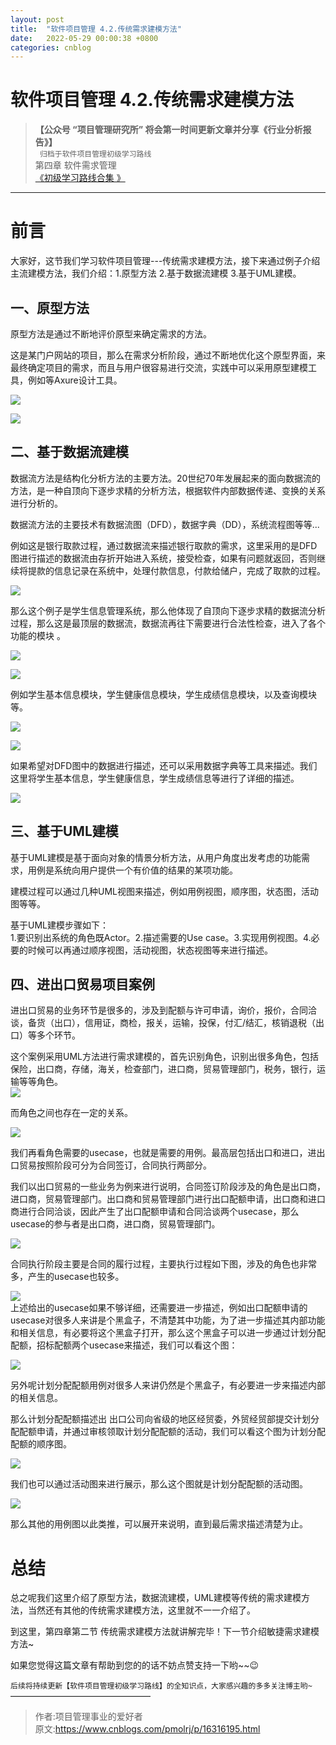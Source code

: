 ```yaml
---
layout: post
title:  "软件项目管理 4.2.传统需求建模方法"
date:   2022-05-29 00:00:38 +0800
categories: cnblog
---
```

# 软件项目管理 4.2.传统需求建模方法

> **【公众号 “项目管理研究所” 将会第一时间更新文章并分享《行业分析报告》】**  
>  ` 归档于软件项目管理初级学习路线`  
>  第四章 软件需求管理  
>  [《初级学习路线合集 》](https://mp.weixin.qq.com/mp/appmsgalbum?__biz=MzkwMjM3NjI5MQ==&amp;action=getalbum&amp;album_id=2398183244304416771#wechat_redirect)

* * *
 
# 前言
 
大家好，这节我们学习软件项目管理---传统需求建模方法，接下来通过例子介绍主流建模方法，我们介绍：1.原型方法 2.基于数据流建模 3.基于UML建模。
 
## 一、原型方法
 
原型方法是通过不断地评价原型来确定需求的方法。
 
这是某门户网站的项目，那么在需求分析阶段，通过不断地优化这个原型界面，来最终确定项目的需求，而且与用户很容易进行交流，实践中可以采用原型建模工具，例如等Axure设计工具。
 
![](https://img2022.cnblogs.com/blog/1683514/202205/1683514-20220527085821100-1168476686.png)
 
![](https://img2022.cnblogs.com/blog/1683514/202205/1683514-20220527085826493-1035130911.png)
 
## 二、基于数据流建模
 
数据流方法是结构化分析方法的主要方法。20世纪70年发展起来的面向数据流的方法，是一种自顶向下逐步求精的分析方法，根据软件内部数据传递、变换的关系进行分析的。
 
数据流方法的主要技术有数据流图（DFD），数据字典（DD），系统流程图等等...
 
例如这是银行取款过程，通过数据流来描述银行取款的需求，这里采用的是DFD图进行描述的数据流由存折开始进入系统，接受检查，如果有问题就返回，否则继续将提款的信息记录在系统中，处理付款信息，付款给储户，完成了取款的过程。
 
![](https://img2022.cnblogs.com/blog/1683514/202205/1683514-20220527085833456-1015757788.png)
 
那么这个例子是学生信息管理系统，那么他体现了自顶向下逐步求精的数据流分析过程，那么这是最顶层的数据流，数据流再往下需要进行合法性检查，进入了各个功能的模块 。
 
![](https://img2022.cnblogs.com/blog/1683514/202205/1683514-20220527085840064-748206034.png)
 
![](https://img2022.cnblogs.com/blog/1683514/202205/1683514-20220527085846978-1605994291.png)
 
例如学生基本信息模块，学生健康信息模块，学生成绩信息模块，以及查询模块等。
 
![](https://img2022.cnblogs.com/blog/1683514/202205/1683514-20220527085916724-356734694.png)
 
![](https://img2022.cnblogs.com/blog/1683514/202205/1683514-20220527085928830-722633303.png)
 
如果希望对DFD图中的数据进行描述，还可以采用数据字典等工具来描述。我们这里将学生基本信息，学生健康信息，学生成绩信息等进行了详细的描述。
 
![](https://img2022.cnblogs.com/blog/1683514/202205/1683514-20220527085934421-1558368222.png)
 
## 三、基于UML建模
 
基于UML建模是基于面向对象的情景分析方法，从用户角度出发考虑的功能需求，用例是系统向用户提供一个有价值的结果的某项功能。
 
建模过程可以通过几种UML视图来描述，例如用例视图，顺序图，状态图，活动图等等。
 
基于UML建模步骤如下：  
 1.要识别出系统的角色既Actor。2.描述需要的Use case。3.实现用例视图。4.必要的时候可以再通过顺序视图，活动视图，状态视图等来进行描述。
 
## 四、进出口贸易项目案例
 
进出口贸易的业务环节是很多的，涉及到配额与许可申请，询价，报价，合同洽谈，备货（出口），信用证，商检，报关，运输，投保，付汇/结汇，核销退税（出口）等多个环节。
 
这个案例采用UML方法进行需求建模的，首先识别角色，识别出很多角色，包括保险，出口商，存储，海关，检查部门，进口商，贸易管理部门，税务，银行，运输等等角色。  
 ![](https://img2022.cnblogs.com/blog/1683514/202205/1683514-20220527085943881-1286179370.png)
 
而角色之间也存在一定的关系。
 
![](https://img2022.cnblogs.com/blog/1683514/202205/1683514-20220527085949979-485836693.png)
 
我们再看角色需要的usecase，也就是需要的用例。最高层包括出口和进口，进出口贸易按照阶段可分为合同签订，合同执行两部分。
 
我们以出口贸易的一些业务为例来进行说明，合同签订阶段涉及的角色是出口商，进口商，贸易管理部门。出口商和贸易管理部门进行出口配额申请，出口商和进口商进行合同洽谈，因此产生了出口配额申请和合同洽谈两个usecase，那么usecase的参与者是出口商，进口商，贸易管理部门。
 
![](https://img2022.cnblogs.com/blog/1683514/202205/1683514-20220527090000945-1523798783.png)
 
合同执行阶段主要是合同的履行过程，主要执行过程如下图，涉及的角色也非常多，产生的usecase也较多。
 
![](https://files.mdnice.com/user/31056/3957a6b3-fc71-47c8-9997-ba6e3888441c.png)  
 上述给出的usecase如果不够详细，还需要进一步描述，例如出口配额申请的usecase对很多人来讲是个黑盒子，不清楚其中功能，为了进一步描述其内部功能和相关信息，有必要将这个黑盒子打开，那么这个黑盒子可以进一步通过计划分配配额，招标配额两个usecase来描述，我们可以看这个图：
 
![](https://img2022.cnblogs.com/blog/1683514/202205/1683514-20220527090024733-1841335410.png)
 
另外呢计划分配配额用例对很多人来讲仍然是个黑盒子，有必要进一步来描述内部的相关信息。
 
那么计划分配配额描述出 出口公司向省级的地区经贸委，外贸经贸部提交计划分配配额申请，并通过审核领取计划分配配额的活动，我们可以看这个图为计划分配配额的顺序图。
 
![](https://img2022.cnblogs.com/blog/1683514/202205/1683514-20220527090031971-585622692.png)
 
我们也可以通过活动图来进行展示，那么这个图就是计划分配配额的活动图。
 
![](https://img2022.cnblogs.com/blog/1683514/202205/1683514-20220527090038898-361971958.png)
 
那么其他的用例图以此类推，可以展开来说明，直到最后需求描述清楚为止。
 
# 总结
 
总之呢我们这里介绍了原型方法，数据流建模，UML建模等传统的需求建模方法，当然还有其他的传统需求建模方法，这里就不一一介绍了。
 
到这里，第四章第二节 传统需求建模方法就讲解完毕！下一节介绍敏捷需求建模方法~
 
如果您觉得这篇文章有帮助到您的的话不妨点赞支持一下哟~~😉
 
`后续将持续更新【软件项目管理初级学习路线】的全知识点，大家感兴趣的多多关注博主哟~`  
 ————————————————
> 作者:项目管理事业的爱好者  
> 原文:https://www.cnblogs.com/pmolrj/p/16316195.html  
